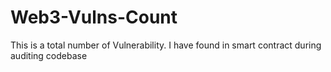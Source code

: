 # Web3-Vulns-Count
This is a total number of Vulnerability.  I have found in  smart contract  during auditing codebase
